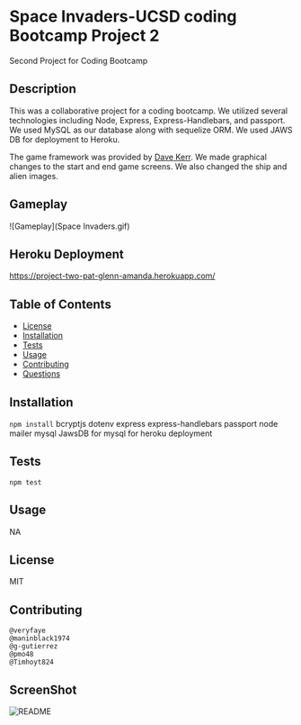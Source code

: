 # Space Invaders-UCSD coding Bootcamp Project 2
Second Project for Coding Bootcamp
## Description
  This was a collaborative project for a coding bootcamp. We utilized several technologies including Node, Express, Express-Handlebars, and passport. We used MySQL as our database along with sequelize ORM. We used JAWS DB for deployment to Heroku. 

  The game framework was provided by [Dave Kerr](https://github.com/dwmkerr/spaceinvaders). We made graphical changes to the start and end game screens. We also changed the ship and alien images. 

  ## Gameplay
 ![Gameplay](Space Invaders.gif)

 ## Heroku Deployment
 https://project-two-pat-glenn-amanda.herokuapp.com/

  ## Table of Contents
  * [License](#license)
  * [Installation](#installation)
  * [Tests](#tests)
  * [Usage](#usage)
  * [Contributing](#contributing)
  * [Questions](#questions)
  ## Installation
  ``` npm install ```
    bcryptjs
    dotenv
    express
    express-handlebars
    passport
    node mailer
    mysql
    JawsDB for mysql for heroku deployment
  ## Tests
  ``` npm test ```
  ## Usage
  NA
  ## License
  MIT
  ## Contributing
    @veryfaye
    @maninblack1974
    @g-gutierrez
    @pmo48
    @Timhoyt824
  ## ScreenShot
  ![README](public/stylesheets/img/ScreenShot2.png)
